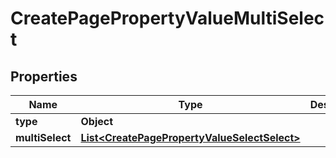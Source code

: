 

# CreatePagePropertyValueMultiSelect


## Properties

| Name | Type | Description | Notes |
|------------ | ------------- | ------------- | -------------|
|**type** | **Object** |  |  |
|**multiSelect** | [**List&lt;CreatePagePropertyValueSelectSelect&gt;**](CreatePagePropertyValueSelectSelect.md) |  |  |



